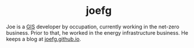 <h1 align="center">joefg</h1>

Joe is a [GIS](https://en.wikipedia.org/wiki/Geographic_information_system)
developer by occupation, currently working in the net-zero business.
Prior to that, he worked in the energy infrastructure business.
He keeps a blog at [joefg.github.io](https://joefg.github.io).